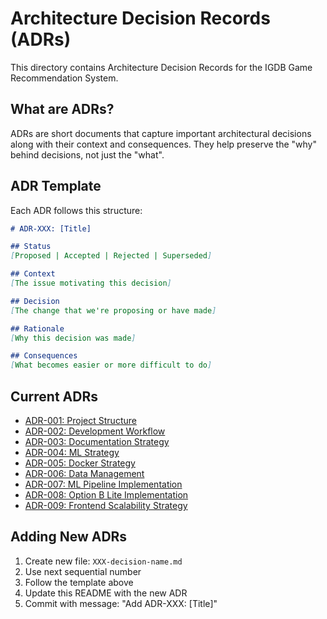 # Architecture Decision Records (ADRs)

This directory contains Architecture Decision Records for the IGDB Game Recommendation System.

## What are ADRs?

ADRs are short documents that capture important architectural decisions along with their context and consequences. They help preserve the "why" behind decisions, not just the "what".

## ADR Template

Each ADR follows this structure:

```markdown
# ADR-XXX: [Title]

## Status
[Proposed | Accepted | Rejected | Superseded]

## Context
[The issue motivating this decision]

## Decision
[The change that we're proposing or have made]

## Rationale
[Why this decision was made]

## Consequences
[What becomes easier or more difficult to do]
```

## Current ADRs

- [ADR-001: Project Structure](001-project-structure.md)
- [ADR-002: Development Workflow](002-development-workflow.md)
- [ADR-003: Documentation Strategy](003-documentation-strategy.md)
- [ADR-004: ML Strategy](004-ml-strategy.md)
- [ADR-005: Docker Strategy](005-docker-strategy.md)
- [ADR-006: Data Management](006-data-management.md)
- [ADR-007: ML Pipeline Implementation](007-ml-pipeline-implementation.md)
- [ADR-008: Option B Lite Implementation](008-option-b-lite-implementation.md)
- [ADR-009: Frontend Scalability Strategy](009-frontend-scalability-strategy.md)

## Adding New ADRs

1. Create new file: `XXX-decision-name.md`
2. Use next sequential number
3. Follow the template above
4. Update this README with the new ADR
5. Commit with message: "Add ADR-XXX: [Title]"
